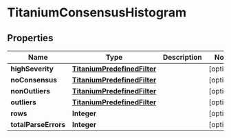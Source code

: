 

# TitaniumConsensusHistogram


## Properties

| Name | Type | Description | Notes |
|------------ | ------------- | ------------- | -------------|
|**highSeverity** | [**TitaniumPredefinedFilter**](TitaniumPredefinedFilter.md) |  |  [optional] |
|**noConsensus** | [**TitaniumPredefinedFilter**](TitaniumPredefinedFilter.md) |  |  [optional] |
|**nonOutliers** | [**TitaniumPredefinedFilter**](TitaniumPredefinedFilter.md) |  |  [optional] |
|**outliers** | [**TitaniumPredefinedFilter**](TitaniumPredefinedFilter.md) |  |  [optional] |
|**rows** | **Integer** |  |  [optional] |
|**totalParseErrors** | **Integer** |  |  [optional] |



